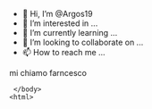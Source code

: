 - 👋 Hi, I’m @Argos19
- 👀 I’m interested in ...
- 🌱 I’m currently learning ...
- 💞️ I’m looking to collaborate on ...
- 📫 How to reach me ...

<!---
Argos19/Argos19 is a ✨ special ✨ repository because its `README.md` (this file) appears on your GitHub profile.
You can click the Preview link to take a look at your changes.
--->
<!Doctype html>
<html> 
  <head>
       <meta charset ="uft-8">
mi chiamo farncesco
     </head>
     <body>
 
     </body>
    <html>
